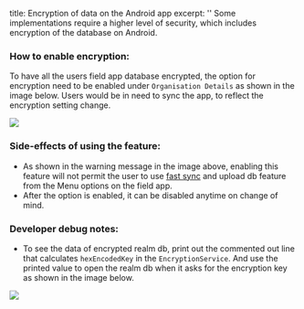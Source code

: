 title: Encryption of data on the Android app
excerpt: ''
Some implementations require a higher level of security, which includes encryption of the database on Android. 

### How to enable encryption:

To have all the users field app database encrypted, the option for encryption need to be enabled under `Organisation Details`  as shown in the image below. Users would be in need to sync the app, to reflect the encryption setting change.

<Image align="center" src="https://files.readme.io/e132e70-Screenshot_2023-08-14_at_4.24.22_PM.png" />

### Side-effects of using the feature:

* As shown in the warning message in the image above, enabling this feature will not permit the user to use [fast sync](https://avni.readme.io/docs/fast-sync) and upload db feature from the Menu options on the field app.
* After the option is enabled, it can be disabled anytime on change of mind. 

### Developer debug notes:

* To see the data of encrypted realm db, print out the commented out line that calculates `hexEncodedKey` in the `EncryptionService`. And use the printed value to open the realm db when it asks for the encryption key as shown in the image below.

<Image align="center" src="https://files.readme.io/e79ad32-Screenshot_2023-08-09_at_4.41.56_PM.png" />
